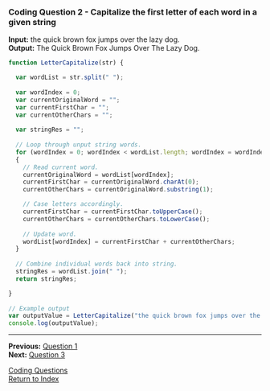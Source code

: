 ### Coding Question 2 - Capitalize the first letter of each word in a given string

**Input:** the quick brown fox jumps over the lazy dog.  
**Output:** The Quick Brown Fox Jumps Over The Lazy Dog.

```javascript
function LetterCapitalize(str) { 

  var wordList = str.split(" ");
  
  var wordIndex = 0;
  var currentOriginalWord = "";
  var currentFirstChar = "";
  var currentOtherChars = "";
  
  var stringRes = "";
  
  // Loop through unput string words.
  for (wordIndex = 0; wordIndex < wordList.length; wordIndex = wordIndex + 1)
  {
    // Read current word.
	currentOriginalWord = wordList[wordIndex];
    currentFirstChar = currentOriginalWord.charAt(0);
    currentOtherChars = currentOriginalWord.substring(1);

    // Case letters accordingly.
	currentFirstChar = currentFirstChar.toUpperCase();
    currentOtherChars = currentOtherChars.toLowerCase();
	
	// Update word.
    wordList[wordIndex] = currentFirstChar + currentOtherChars;
  }
  
  // Combine individual words back into string.
  stringRes = wordList.join(" ");
  return stringRes; 

}
   
// Example output
var outputValue = LetterCapitalize("the quick brown fox jumps over the lazy dog.");
console.log(outputValue);
```

---

**Previous:** [Question 1](./1-reverse_string.md)  
**Next:** [Question 3](./3-time_string.md)

[Coding Questions](./readme.md)  
[Return to Index](../../readme.md)
